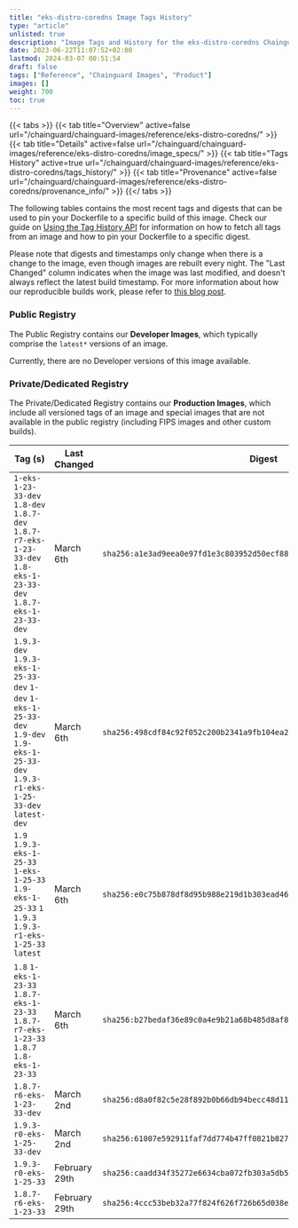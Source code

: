```yaml
---
title: "eks-distro-coredns Image Tags History"
type: "article"
unlisted: true
description: "Image Tags and History for the eks-distro-coredns Chainguard Image"
date: 2023-06-22T11:07:52+02:00
lastmod: 2024-03-07 00:51:54
draft: false
tags: ["Reference", "Chainguard Images", "Product"]
images: []
weight: 700
toc: true
---
```


{{< tabs >}}
{{< tab title="Overview" active=false url="/chainguard/chainguard-images/reference/eks-distro-coredns/" >}}
{{< tab title="Details" active=false url="/chainguard/chainguard-images/reference/eks-distro-coredns/image_specs/" >}}
{{< tab title="Tags History" active=true url="/chainguard/chainguard-images/reference/eks-distro-coredns/tags_history/" >}}
{{< tab title="Provenance" active=false url="/chainguard/chainguard-images/reference/eks-distro-coredns/provenance_info/" >}}
{{</ tabs >}}

The following tables contains the most recent tags and digests that can be used to pin your Dockerfile to a specific build of this image. Check our guide on [Using the Tag History API](/chainguard/chainguard-images/using-the-tag-history-api/) for information on how to fetch all tags from an image and how to pin your Dockerfile to a specific digest.

Please note that digests and timestamps only change when there is a change to the image, even though images are rebuilt every night. The "Last Changed" column indicates when the image was last modified, and doesn't always reflect the latest build timestamp. For more information about how our reproducible builds work, please refer to [this blog post](https://www.chainguard.dev/unchained/reproducing-chainguards-reproducible-image-builds).

### Public Registry
The Public Registry contains our **Developer Images**, which typically comprise the `latest*` versions of an image.

Currently, there are no Developer versions of this image available.

### Private/Dedicated Registry
The Private/Dedicated Registry contains our **Production Images**, which include all versioned tags of an image and special images that are not available in the public registry (including FIPS images and other custom builds).

| Tag (s)                                                                                                                                  | Last Changed  | Digest                                                                    |
|------------------------------------------------------------------------------------------------------------------------------------------|---------------|---------------------------------------------------------------------------|
|  `1-eks-1-23-33-dev` `1.8-dev` `1.8.7-dev` `1.8.7-r7-eks-1-23-33-dev` `1.8-eks-1-23-33-dev` `1.8.7-eks-1-23-33-dev`                      | March 6th     | `sha256:a1e3ad9eea0e97fd1e3c803952d50ecf88ed5fde0b383bc5010443b595802045` |
|  `1.9.3-dev` `1.9.3-eks-1-25-33-dev` `1-dev` `1-eks-1-25-33-dev` `1.9-dev` `1.9-eks-1-25-33-dev` `1.9.3-r1-eks-1-25-33-dev` `latest-dev` | March 6th     | `sha256:498cdf84c92f052c200b2341a9fb104ea232c40d0208196e63eed8cc94d9ac70` |
|  `1.9` `1.9.3-eks-1-25-33` `1-eks-1-25-33` `1.9-eks-1-25-33` `1` `1.9.3` `1.9.3-r1-eks-1-25-33` `latest`                                 | March 6th     | `sha256:e0c75b878df8d95b988e219d1b303ead463d0a2e4d8d0ce3786f99fa4c4ccf0e` |
|  `1.8` `1-eks-1-23-33` `1.8.7-eks-1-23-33` `1.8.7-r7-eks-1-23-33` `1.8.7` `1.8-eks-1-23-33`                                              | March 6th     | `sha256:b27bedaf36e89c0a4e9b21a68b485d8af89189becb57df4c0531df7f06043700` |
|  `1.8.7-r6-eks-1-23-33-dev`                                                                                                              | March 2nd     | `sha256:d8a0f82c5e28f892b0b66db94becc48d118c3941c67d50341ab37460043f7e4f` |
|  `1.9.3-r0-eks-1-25-33-dev`                                                                                                              | March 2nd     | `sha256:61007e592911faf7dd774b47ff0821b8275b9896b6436eaecc8e2d4fee00e3c4` |
|  `1.9.3-r0-eks-1-25-33`                                                                                                                  | February 29th | `sha256:caadd34f35272e6634cba072fb303a5db59aa9d0900ab6bdc9430623b8254d8a` |
|  `1.8.7-r6-eks-1-23-33`                                                                                                                  | February 29th | `sha256:4ccc53beb32a77f824f626f726b65d038e5f65aca839a6c8070cb5a803ac215a` |

